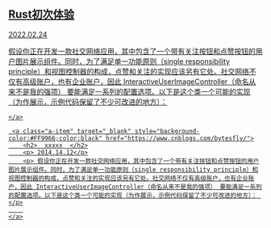 <!-- README.md -->

<!-- # 目录索引 -->



<div class="mulu">
     <a class="a-item" target="_blank" href="https://www.cnblogs.com/bytesfly/">
        <h2>  Rust初次体验  </h2>
        <p> 2022.02.24</p>
        <p> 假设你正在开发一款社交网络应用，其中包含了一个带有关注按钮和点赞按钮的用户图片展示组件。同时，为了满足单一功能原则（single responsibility principle）和视图控制器的构成，点赞和关注的实现应该另有它处。社交网络不仅有高级账户，也有企业账户，因此 InteractiveUserImageController（命名从来不是我的强项） 要能满足一系列的配置选项。以下是这个类一个可能的实现（为作展示，示例代码保留了不少可改进的地方）： </p>
        
    </a>
    
     <a class="a-item" target="_blank" style="background-color:#FF9966;color:black" href="https://www.cnblogs.com/bytesfly/">
        <h2>  xxxxx  </h2>
        <p> 2014.14.12</p>
        <p> 假设你正在开发一款社交网络应用，其中包含了一个带有关注按钮和点赞按钮的用户图片展示组件。同时，为了满足单一功能原则（single responsibility principle）和视图控制器的构成，点赞和关注的实现应该另有它处。社交网络不仅有高级账户，也有企业账户，因此 InteractiveUserImageController（命名从来不是我的强项） 要能满足一系列的配置选项。以下是这个类一个可能的实现（为作展示，示例代码保留了不少可改进的地方）： </p>
        
    </a>
</div>


<!-- - [node + ts + crunch 图片批量压缩快捷工具](article/20211017/)

- [Swift 自动闭包@autoclosure](article/20210418/)

- [iOS奔溃日志分析](article/20210125/)

- [iOS Crash 捕获及堆栈符号化](article/20210117/)

- [Swift 面向协议编程](article/20201021/) 

- [Node Mysql 爬取页面数据](article/202006010/) 

- [Swift 一些特性](article/20200519/) 

- [Swift 常用第三方框架记录](article/20200420/) 

- [CocoaPods使用与原理](article/20190721/)

- [iOS JenKins + fastlane 实现自动打包及持续集成](article/20190213/)

- [YYModel源码分析](article/20190102/)

- [UIViewController 生命周期](article/20181229/)

- [GCC 常用技巧](article/20181211/)

- [iOS Association 关联对象](article/20181020/)

- [iOS @property属性详解](article/20180921/)

- [iOS图像渲染](article/20180920/)

- [iOS App Store 被拒总结](article/20180706/)

-  [iOS WKWebView简单使用](article/20180508/)

- [iOS 数据存储总结](article/20180417/)

- [iOS 导航栏的正确隐藏方式](article/20180201/) -->


